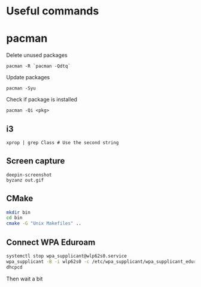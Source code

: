 # Useful commands

# pacman

Delete unused packages
```
pacman -R `pacman -Qdtq`
```

Update packages
```
pacman -Syu
```

Check if package is installed
```
pacman -Qi <pkg>
```

## i3
```
xprop | grep Class # Use the second string
```

## Screen capture

```
deepin-screenshot
byzanz out.gif
```

## CMake
```bash
mkdir bin
cd bin
cmake -G "Unix Makefiles" ..
```

## Connect WPA Eduroam

```bash
systemctl stop wpa_supplicant@wlp62s0.service
wpa_supplicant -B -i wlp62s0 -c /etc/wpa_supplicant/wpa_supplicant_eduroam.conf
dhcpcd
```
Then wait a bit
